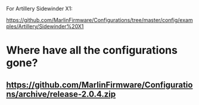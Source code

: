 For Artillery Sidewinder X1:

https://github.com/MarlinFirmware/Configurations/tree/master/config/examples/Artillery/Sidewinder%20X1

# Where have all the configurations gone?

## https://github.com/MarlinFirmware/Configurations/archive/release-2.0.4.zip
